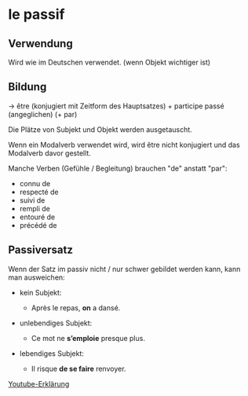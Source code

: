 # le passif

## Verwendung
Wird wie im Deutschen verwendet. (wenn Objekt wichtiger ist)


## Bildung

-> être (konjugiert mit Zeitform des Hauptsatzes) + participe passé (angeglichen) (+ par)

Die Plätze von Subjekt und Objekt werden ausgetauscht.

Wenn ein Modalverb verwendet wird, wird être nicht konjugiert und das Modalverb davor gestellt.

Manche Verben (Gefühle / Begleitung) brauchen "de" anstatt "par":

* connu de
* respecté de
* suivi de
* rempli de
* entouré de
* précédé de


## Passiversatz

Wenn der Satz im passiv nicht / nur schwer gebildet werden kann, kann man ausweichen:

* kein Subjekt:
    * Après le repas, **on** a dansé.

* unlebendiges Subjekt:
    * Ce mot ne **s’emploie** presque plus.

* lebendiges Subjekt:
    * Il risque **de se faire** renvoyer.



[Youtube-Erklärung](https://www.youtube.com/watch?v=zsdV6TrNo5w)
